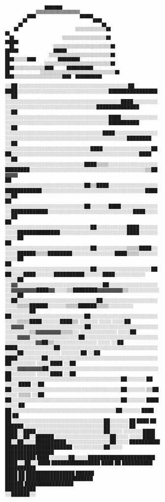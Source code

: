                       ████████                                                                                        
                  ▒▒▒▒▒▒▒▒▒▒▒▒▒▒▒▒▒▒▒▒                                                                                
              ████                    ██████                                                                          
            ██                              ████                                                                      
          ██                                    ██                                                                    
        ██                          ░░░░░░░░░░░░░░██                                              ██                  
      ██                      ░░░░░░░░░░░░░░░░░░░░██                                            ██████                
      ██                  ░░░░░░░░░░░░░░░░░░░░░░░░░░██                    ██████                ██████                
    ██                  ░░░░░░░░░░░░░░░░░░░░░░░░░░░░██                ████░░░░░░████          ██████████              
    ██                ░░░░░░░░░░░░░░░░░░░░░░░░░░░░░░██            ████░░░░░░░░░░░░░░████      ████████████            
    ██              ░░░░░░░░░░░░░░░░░░░░░░░░░░░░░░░░░░██      ████░░░░░░░░░░░░░░░░░░░░░░████  ████████████            
░░██              ░░░░░░░░░░░░░░░░░░░░░░░░░░░░░░░░░░░░██  ████░░░░░░░░░░░░░░░░░░░░░░░░░░░░░░████████████████          
░░██            ░░░░░░░░░░░░░░░░░░░░░░░░░░░░░░░░░░░░░░████░░░░░░░░░░░░░░░░░░░░░░░░░░░░░░░░░░░░░░██████████████        
░░██            ░░░░░░░░░░░░░░░░░░░░░░░░░░░░░░░░░░████░░░░░░░░░░░░░░░░░░░░░░░░░░░░░░░░░░░░░░░░░░░░░░██████████        
░░██          ░░░░░░░░░░░░░░░░░░░░░░░░░░░░░░░░████░░░░░░░░░░░░░░░░░░░░░░░░░░░░░░░░░░░░░░░░░░░░░░░░░░░░░░████████      
░░██          ░░░░░░░░░░░░░░░░░░░░░░░░░░░░████░░░░░░░░░░░░░░░░████░░░░░░░░░░░░░░░░░░░░░░░░░░░░░░░░░░░░░░░░░░████      
░░██        ░░░░░░░░░░░░░░░░░░░░░░░░░░████▒▒▒▒░░░░░░░░░░░░░░░░████████░░░░░░░░░░░░░░░░░░░░░░░░░░░░░░░░░░░░░░▒▒██▓▓▓▓  
    ██      ░░░░░░░░░░░░░░░░░░░░░░░░░░██▒▒████░░░░░░░░░░░░░░░░████████████░░░░░░░░░░░░░░░░░░░░░░░░░░░░░░░░░░████▒▒██  
    ██      ░░░░░░░░░░░░░░░░░░░░░░░░░░██░░░░░░████░░░░░░░░░░░░░░████████████░░░░░░░░░░░░░░░░░░░░░░░░░░░░████░░░░░░██  
    ██    ░░░░░░░░░░░░░░░░░░░░░░░░░░░░██░░░░░░░░░░████░░░░░░░░░░██████████████░░░░░░░░░░░░░░░░░░░░░░████░░░░░░░░░░██  
      ██  ░░░░░░░░░░░░░░░░░░░░░░░░░░░░██░░░░░░░░░░▒▒▒▒████░░░░░░██████▒▒▒▒████████░░░░░░░░░░░░░░████▒▒▒▒░░░░░░░░░░██  
      ██  ░░░░░░░░░░░░░░░░░░░░░░░░░░░░██░░░░░░░░░░░░░░░░░░████░░░░████░░░░░░██████████░░░░░░████░░░░░░░░░░    ░░░░██  
      ░░▓▓░░░░░░░░░░░░░░░░░░░░░░░░░░░░██░░░░░░░░░░░░░░░░░░▓▓▓▓▓▓▓▓████▓▓░░░░▒▒████████▓▓▓▓▓▓▓▓▒▒░░░░░░░░░░    ░░░░██  
        ░░██░░░░░░░░░░░░░░░░░░░░░░░░░░██░░░░░░░░░░░░░░░░░░░░░░▒▒▒▒██████░░░░░░▒▒▒▒██████▒▒▒▒░░░░░░░░      ░░░░░░░░██  
            ██░░░░░░░░░░░░░░░░░░░░░░░░██░░░░░░░░░░░░░░░░░░░░░░░░░░▒▒▒▒████░░░░░░████▒▒        ░░░░░░  ░░░░    ░░░░██  
            ░░▓▓▓▓░░░░░░░░░░░░░░░░░░░░██░░░░░░░░░░░░░░░░░░░░░░░░░░░░░░▒▒▓▓▓▓▓▓▓▓▒▒▒▒░░        ░░░░░░░░░░░░    ░░░░██  
              ░░░░▓▓▓▓░░░░░░░░░░░░░░░░██░░░░░░░░░░░░░░░░░░░░░░░░░░░░░░░░░░▓▓██▒▒░░░░░░░░░░░░░░  ░░░░            ░░██  
                      ████░░░░░░░░░░░░██░░░░░░░░░░░░░░░░░░░░░░░░░░░░░░░░░░░░██░░░░░░░░░░░░    ░░░░░░      ██    ░░██  
                          ████░░░░░░░░██░░░░░░░░░░░░░░░░░░░░░░░░░░░░░░░░░░░░██░░░░░░░░          ░░░░    ████    ░░██  
                          ░░░░▓▓▓▓▓▓▓▓██░░░░░░░░░░░░░░░░░░░░░░░░░░░░░░░░░░░░██░░░░░░░░          ░░░░    ████    ░░██  
                                      ██░░░░░░░░░░░░░░░░░░░░░░░░░░░░░░░░░░░░██░░░░░░      ██    ░░░░    ████    ░░██  
                                      ██░░░░░░░░░░░░░░░░░░░░░░░░░░░░░░░░░░░░██░░░░░░    ▒▒██    ░░░░    ▒▒▒▒    ░░██  
                                      ██░░░░░░░░░░░░░░░░░░░░░░░░░░░░░░░░░░░░██░░░░░░    ████    ░░░░              ██  
                                      ██  ░░░░░░░░░░░░░░░░░░░░░░░░░░░░░░░░░░██░░░░░░    ████  ██                  ██  
                                      ██      ░░░░░░░░░░░░░░░░░░░░░░░░░░░░░░██░░░░░░        ██  ████              ██  
                                  ██████          ░░░░░░░░░░░░░░░░░░░░░░░░░░██░░░░░░                              ██  
                                ████░░████            ░░░░░░░░░░░░░░░░░░░░░░██░░░░            ░░░░░░            ████  
                              ████░░██░░██████            ░░░░░░░░░░░░░░░░░░██░░░░            ░░░░          ████      
                              ██░░██░░░░██████████            ░░░░░░░░░░░░░░██░░░░                      ██████████    
                                ██████████████████████            ░░░░░░░░░░██░░░░                  ████████████████  
                                    ██████████        ████            ░░░░░░██░░░░              ██████████████████████
                                                          ████            ░░██░░            ████      ████████████████
                                                              ████          ██          ██████████        ██████████  
                                                                  ████      ██      ████████████████        ██████    
                                                                      ████  ██  ██████████████████████                
                                                                          ██████      ████████████████                
                                                                                          ██████████                  
                                                                                          ░░██████░░                  
